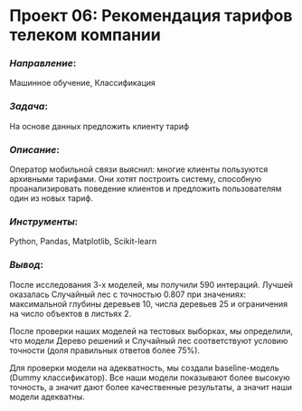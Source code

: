# Проект 06: Рекомендация тарифов телеком компании

### *Направление*: 
Машинное обучение, Классификация

### *Задача*: 
На основе данных предложить клиенту тариф

### *Описание*:
Оператор мобильной связи выяснил: многие клиенты пользуются архивными тарифами. Они хотят построить систему, способную проанализировать поведение клиентов и предложить пользователям один из новых тариф.

### *Инструменты*: 
Python, Pandas, Matplotlib, Scikit-learn

### *Вывод*:
После исследования 3-х моделей, мы получили 590 интераций. Лучшей оказалась Случайный лес с точностью 0.807 при значениях: максимальной глубины деревьев 10, числа деревьев 25 и ограничения на число объектов в листьях 2.

После проверки наших моделей на тестовых выборках, мы определили, что модели Дерево решений и Случайный лес соответствуют условию точности (доля правильных ответов более 75%).

Для проверки модели на адекватность, мы создали baseline-модель (Dummy классификатор). Все наши модели показывают более высокую точность, а значит дают более качественные результаты, а значит наши модели адекватны.
